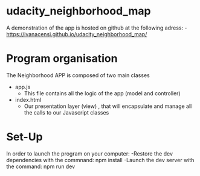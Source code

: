 udacity_neighborhood_map
========================

A demonstration of the app is hosted on github at the following adress: 
-https://ivanacensi.github.io/udacity_neighborhood_map/

# Program organisation
The Neighborhood APP is composed of two main classes 
- app.js
    - This file contains all the logic of the app (model and controller)
- index.html
    - Our presentation layer (view) , that will encapsulate and manage all the calls to our Javascript classes

# Set-Up
In order to launch the program on your computer: 
-Restore the dev dependencies with the commnand: npm install
-Launch the dev server with the command: npm run dev



